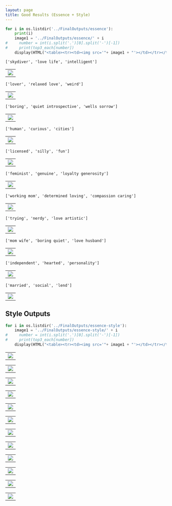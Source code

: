 ```yaml
---
layout: page
title: Good Results (Essence + Style)
---
```



```python
for i in os.listdir('../FinalOutputs/essence'):
    print(i)
    image1 = '../FinalOutputs/essence/' + i
#     number = int(i.split('.')[0].split('-')[-1])
#     print(top3_each[number])
    display(HTML("<table><tr><td><img src='"+ image1 + "'></td></tr></table>"))
```

	['skydiver', 'love life', 'intelligent'] 



<table><tr><td><img src='../FinalOutputs/essence/essence-10.jpg'></td></tr></table>


    ['lover', 'relaxed love', 'weird'] 



<table><tr><td><img src='../FinalOutputs/essence/essence-38.jpg'></td></tr></table>


    ['boring', 'quiet introspective', 'wells sorrow'] 



<table><tr><td><img src='../FinalOutputs/essence/essence-4.jpg'></td></tr></table>


    ['human', 'curious', 'cities'] 



<table><tr><td><img src='../FinalOutputs/essence/essence-13.jpg'></td></tr></table>


    ['licensed', 'silly', 'fun'] 



<table><tr><td><img src='../FinalOutputs/essence/essence-7.jpg'></td></tr></table>


    ['feminist', 'genuine', 'loyalty generosity'] 



<table><tr><td><img src='../FinalOutputs/essence/essence-2.jpg'></td></tr></table>


    ['working mom', 'determined loving', 'compassion caring'] 



<table><tr><td><img src='../FinalOutputs/essence/essence-48.jpg'></td></tr></table>


    ['trying', 'nerdy', 'love artistic'] 



<table><tr><td><img src='../FinalOutputs/essence/essence-40.jpg'></td></tr></table>


    ['mom wife', 'boring quiet', 'love husband'] 



<table><tr><td><img src='../FinalOutputs/essence/essence-24.jpg'></td></tr></table>


    ['independent', 'hearted', 'personality'] 



<table><tr><td><img src='../FinalOutputs/essence/essence-33.jpg'></td></tr></table>


    ['married', 'social', 'lend']



<table><tr><td><img src='../FinalOutputs/essence/essence-22.jpg'></td></tr></table>


## Style Outputs


```python
for i in os.listdir('../FinalOutputs/essence-style'):
    image1 = '../FinalOutputs/essence-style/' + i
#     number = int(i.split('.')[0].split('-')[-1])
#     print(top3_each[number])
    display(HTML("<table><tr><td><img src='"+ image1 + "'></td></tr></table>"))
```


<table><tr><td><img src='../FinalOutputs/essence-style/essence-22-floral.png'></td></tr></table>



<table><tr><td><img src='../FinalOutputs/essence-style/essence-0.png'></td></tr></table>



<table><tr><td><img src='../FinalOutputs/essence-style/output_skydiver_pattern.png'></td></tr></table>



<table><tr><td><img src='../FinalOutputs/essence-style/test1.png'></td></tr></table>



<table><tr><td><img src='../FinalOutputs/essence-style/test2.png'></td></tr></table>



<table><tr><td><img src='../FinalOutputs/essence-style/essence-2-roses.png'></td></tr></table>



<table><tr><td><img src='../FinalOutputs/essence-style/test.png'></td></tr></table>



<table><tr><td><img src='../FinalOutputs/essence-style/essence-4-roses.png'></td></tr></table>



<table><tr><td><img src='../FinalOutputs/essence-style/output_bw_pattern.png'></td></tr></table>



<table><tr><td><img src='../FinalOutputs/essence-style/color_adventurous.png'></td></tr></table>



<table><tr><td><img src='../FinalOutputs/essence-style/essence-48-love.png'></td></tr></table>



<table><tr><td><img src='../FinalOutputs/essence-style/essence-10-bw.png'></td></tr></table>



```python

```
